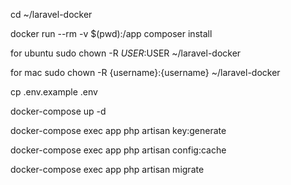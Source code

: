 

cd ~/laravel-docker

docker run --rm -v $(pwd):/app composer install

for ubuntu
sudo chown -R $USER:$USER ~/laravel-docker

for mac
sudo chown -R {username}:{username} ~/laravel-docker

cp .env.example .env

docker-compose up -d

docker-compose exec app php artisan key:generate

docker-compose exec app php artisan config:cache

docker-compose exec app php artisan migrate